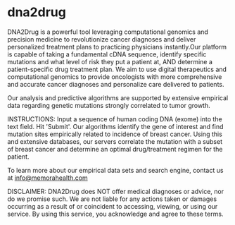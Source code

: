 # dna2drug
DNA2Drug is a powerful tool leveraging computational genomics and precision medicine to revolutionize cancer diagnoses and deliver personalized treatment plans to practicing physicians instantly.Our platform is capable of taking a fundamental cDNA sequence, identify specific mutations and what level of risk they put a patient at, AND determine a patient-specific drug treatment plan. We aim to use digital therapeutics and computational genomics to provide oncologists with more comprehensive and accurate cancer diagnoses and personalize care delivered to patients.

Our analysis and predictive algorithms are supported by extensive empirical data regarding genetic mutations strongly correlated to tumor growth.

INSTRUCTIONS:
Input a sequence of human coding DNA (exome) into the text field. Hit 'Submit'. Our algorithms identify the gene of interest and find mutation sites empirically related to incidence of breast cancer. Using this and extensive databases, our servers correlate the mutation with a subset of breast cancer and determine an optimal drug/treatment regimen for the patient.

To learn more about our empirical data sets and search engine, contact us at info@memorahealth.com

DISCLAIMER: 
DNA2Drug does NOT offer medical diagnoses or advice, nor do we promise such. We are not liable for any actions taken or damages occurring as a result of or coincident to accessing, viewing, or using our service. By using this service, you acknowledge and agree to these terms.
